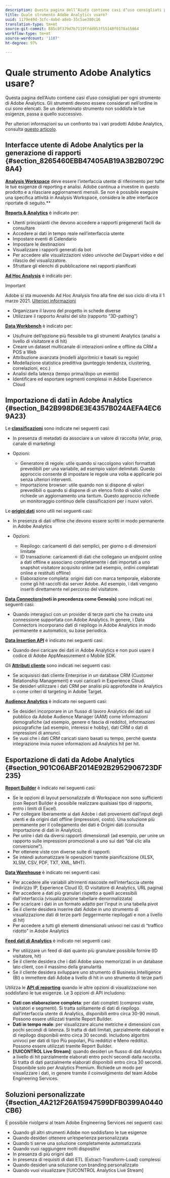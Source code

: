 ```yaml
---
description: Questa pagina dell’Aiuto contiene casi d’uso consigliati per ogni strumento di Adobe Analytics. Gli strumenti devono essere considerati nell’ordine in cui sono elencati. Se un determinato strumento non soddisfa le tue esigenze, passa a quello successivo.
title: Quale strumento Adobe Analytics usare?
uuid: 1179e49d-3cfc-4abd-a8eb-35c5ae380c16
translation-type: tm+mt
source-git-commit: 885c0f379d7b7119ffdd953f55148f0178a15864
workflow-type: tm+mt
source-wordcount: '1107'
ht-degree: 97%

---
```



# Quale strumento Adobe Analytics usare?

Questa pagina dell’Aiuto contiene casi d’uso consigliati per ogni strumento di Adobe Analytics. Gli strumenti devono essere considerati nell’ordine in cui sono elencati. Se un determinato strumento non soddisfa le tue esigenze, passa a quello successivo.

Per ulteriori informazioni su un confronto tra i vari prodotti Adobe Analytics, consulta [questo articolo](/help/admin/c-analytics-product-comparison/analytics-product-comparison.md).

## Interfacce utente di Adobe Analytics per la generazione di rapporti {#section_8265460EBB47405AB19A3B2B0729C8A4}

**[Analysis Workspace](/help/analyze/analysis-workspace/home.md)** deve essere l’interfaccia utente di riferimento per tutte le tue esigenze di reporting e analisi. Adobe continua a investire in questo prodotto e a rilasciare aggiornamenti mensili. Se non è possibile eseguire una specifica attività in Analysis Workspace, considera le altre interfacce riportate di seguito.**

**[Reports &amp; Analytics](/help/analyze/reports-analytics/overview/report-overview.md)** è indicato per:

* Utenti principianti che devono accedere a rapporti pregenerati facili da consultare
* Accedere ai dati in tempo reale nell’interfaccia utente
* Impostare eventi di Calendario
* Impostare le destinazioni
* Visualizzare i rapporti generati da bot
* Per accedere alle visualizzazioni video univoche del Daypart video e del rilascio del visualizzatore.
* Sfruttare gli elenchi di pubblicazione nei rapporti pianificati

**[Ad Hoc Analysis](/help/analyze/ad-hoc-analysis/adhoc-home.md)** è indicato per:

>[!IMPORTANT]
>
> Adobe si sta muovendo  Ad Hoc Analysis fino alla fine del suo ciclo di vita il 1 marzo 2021. [Ulteriori informazioni](https://adobe.ly/discoverworkspace)

* Organizzare il lavoro del progetto in schede diverse
* Utilizzare il rapporto Analisi del sito (rapporto “3D-pathing”)

**[Data Workbench](https://docs.adobe.com/content/help/it-IT/data-workbench/using/home.html)** è indicato per:

* Usufruire dell’opzione più flessibile tra gli strumenti Analytics (analisi a livello di visitatore e di hit)
* Creare un dataset multicanale di interazioni online e offline da CRM a POS a Web
* Attribuzione avanzata (modelli algoritmici e basati su regole)
* Modellazione statistica predittiva (punteggio tendenza, clustering, correlazioni, ecc.)
* Analisi della latenza (tempo prima/dopo un evento)
* Identificare ed esportare segmenti complessi in Adobe Experience Cloud

## Importazione di dati in Adobe Analytics {#section_B42B998D6E3E4357B024AEFA4EC69A23}

Le **[classificazioni](/help/components/classifications/c-classifications.md)** sono indicate nei seguenti casi:

* In presenza di metadati da associare a un valore di raccolta (eVar, prop, canale di marketing)
* Opzioni:

   * Generatore di regole: utile quando si raccolgono valori formattati prevedibili per una variabile, ad esempio valori delimitati. Questo approccio consente di impostare le regole una volta e applicarle poi senza ulteriori interventi.
   * Importazione browser: utile quando non si dispone di valori prevedibili o quando si dispone di un elenco finito di valori che richiede un aggiornamento una tantum. Questo approccio richiede un monitoraggio continuo delle classificazioni per i nuovi valori.

Le **[origini dati](/help/import/c-data-sources/datasrc-home.md)** sono utili nei seguenti casi:

* In presenza di dati offline che devono essere scritti in modo permanente in Adobe Analytics
* Opzioni:

   * Riepilogo: caricamenti di dati semplici, per giorno o di dimensioni limitate
   * ID transazione: caricamenti di dati che collegano un endpoint online a dati offline e associano completamente i dati importati a uno snapshot visitatore acquisito online (ad esempio, ordini completati online e restituiti offline)
   * Elaborazione completa: origini dati con marca temporale, elaborate come gli hit raccolti dai server Adobe. Ad esempio, i dati vengono inseriti direttamente nel percorso del visitatore.

**[Data Connectors](https://www.adobeexchange.com/experiencecloud.html)(noti in precedenza come Genesis)** sono indicati nei seguenti casi:

* Quando interagisci con un provider di terze parti che ha creato una connessione supportata con Adobe Analytics. In genere, i Data Connectors incorporano dati di riepilogo in Adobe Analytics in modo permanente e automatico, su base periodica.

**[Data Insertion API](/help/import/c-data-insertion-api/c-data-insertion-api.md)** è indicato nei seguenti casi:

* Quando devi caricare dei dati in Adobe Analytics e non puoi usare il codice di Adobe AppMeasurement o Mobile SDK.

Gli **[Attributi cliente](https://docs.adobe.com/content/help/it-IT/core-services/interface/customer-attributes/attributes.html)** sono indicati nei seguenti casi:

* Se acquisisci dati cliente Enterprise in un database CRM (Customer Relationship Management) e vuoi caricarli in Experience Cloud.
* Se desideri utilizzare i dati CRM per analisi più approfondite in Analytics o come criteri di targeting in Adobe Target.

**[Audience Analytics](/help/integrate/c-audience-analytics/mc-audiences-aam.md)** è indicato nei seguenti casi:

* Se desideri incorporare in un flusso di lavoro Analytics dei dati sul pubblico da Adobe Audience Manager (AAM) come informazioni demografiche (ad esempio, genere o fascia di reddito), informazioni psicografiche (ad esempio, interessi e hobby), dati CRM o dati di impressioni di annunci.
* Se vuoi che i dati CRM caricati siano basati su tempo, perché questa integrazione invia nuove informazioni ad Analytics hit per hit.

## Esportazione di dati da Adobe Analytics {#section_901C06ABF2014E92B2952906723DF235}

**[Report Builder](/help/analyze/report-builder/home.md)** è indicato nei seguenti casi:

* Se le opzioni di layout personalizzate di Workspace non sono sufficienti (con Report Builder è possibile realizzare qualsiasi tipo di rapporto, entro i limiti di Excel).
* Per collegare liberamente ai dati Adobe i dati provenienti dall’input degli utenti e da origini dati offline (impressioni, costo). Una soluzione più permanente per il collegamento dei dati è Origini dati (consulta Importazione di dati in Analytics).
* Per unire i dati da diversi rapporti dimensionali (ad esempio, per unire un rapporto sulle impressioni promozionali a uno sui dati “dal clic alla conversione”).
* Per ottenere viste con diverse suite di rapporti.
* Se intendi automatizzare le operazioni tramite pianificazione (XLSX, XLSM, CSV, PDF, TXT, XML, MHT).

**[Data Warehouse](/help/export/data-warehouse/data-warehouse.md)** è indicato nei seguenti casi:

* Per accedere alle variabili altrimenti nascoste nell’interfaccia utente (indirizzo IP, Experience Cloud ID, ID visitatore di Analytics, URL pagina)
* Per accedere a dati più granulari rispetto a quelli accessibili dall’interfaccia (visualizzazione tabellare denormalizzata)
* Per scaricare i dati in un formato adatto per l’input in una tabella pivot
* Se il cliente desidera inserire dati Adobe in uno strumento di visualizzazione dati di terze parti (leggermente riepilogati e non a livello di hit)
* Per accedere a tutti gli elementi dimensionali univoci nei casi di “traffico ridotto” in Adobe Analytics

**[Feed dati di Analytics](/help/export/analytics-data-feed/c-df-contents/datafeeds-contents.md)** è indicato nei seguenti casi:

* Per utilizzare un feed di dati quanto più granulare possibile fornire (ID visitatore, hit)
* Se il cliente desidera che i dati Adobe siano memorizzati in un database lato client, con il massimo della granularità
* Se il cliente desidera sviluppare uno strumento di Business Intelligence (BI) o immettere dati Adobe a livello di hit in uno strumento di terze parti

Utilizza le **[API di reporting](https://www.adobe.io/apis/experiencecloud/analytics/docs.html#!AdobeDocs/analytics-2.0-apis/master/reporting-guide.md)** quando le altre opzioni di visualizzazione non soddisfano le tue esigenze. Le 3 opzioni di API includono:

* **Dati con elaborazione completa**: per dati completi (compresi visite, visitatori e segmenti). Si tratta solitamente di dati di riepilogo dall’interfaccia utente di Analytics, disponibili entro circa 30-90 minuti. Possono essere utilizzati tramite Report Builder.
* **Dati in tempo reale**: per visualizzare alcune metriche e dimensioni con pochi secondi di latenza. Si tratta di dati limitati, parzialmente elaborati e di riepilogo disponibili entro circa 30 secondi. Includono algoritmi univoci per dati di tipo Più popolari, Più redditizi e Meno redditizi. Possono essere utilizzati tramite Report Builder.
* **[!UICONTROL Live Stream]**: quando desideri un flusso di dati Analytics a livello di hit parzialmente elaborati entro pochi secondi dalla raccolta. Si tratta di dati parzialmente elaborati disponibili entro circa 30 secondi. Disponibile solo per Analytics Premium. Richiede un modo per visualizzare i dati, in genere tramite il coinvolgimento del team Adobe Engineering Services.

## Soluzioni personalizzate {#section_4A212F26A15947599DFB0399A0440CB6}

È possibile rivolgersi al team Adobe Engineering Services nei seguenti casi:

* Quando gli altri strumenti Adobe non soddisfano le tue esigenze
* Quando desideri ottenere un’esperienza personalizzata
* Quando ti serve una soluzione completamente automatizzata
* Quando vuoi raggiungere molti dispositivi
* In presenza di più origini dati
* In presenza di requisiti di dati ETL (Extract-Transform-Load) complessi
* Quando desideri una soluzione con branding personalizzato
* Quando vuoi visualizzare [!UICONTROL Analytics Live Stream]

